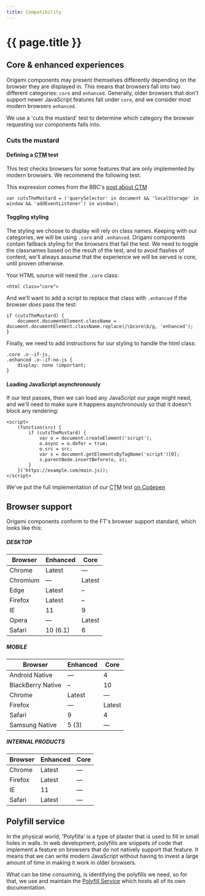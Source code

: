 ```yaml
---
title: Compatibility
---
```

# {{ page.title }}


## Core & enhanced experiences

Origami components may present themselves differently depending on the browser they are displayed in. This means that browsers fall into two different categories: `core` and `enhanced`.
Generally, older browsers that don't support newer JavaScript features fall under `core`, and we consider most modern browsers `enhanced`.

We use a 'cuts the mustard' test to determine which category the browser requesting our components falls into.

### Cuts the mustard

#### Defining a <abbr title="Cuts The Mustard">CTM</abbr> test

This test checks browsers for some features that are only implemented by modern browsers. We recommend the following test:

<aside>This expression comes from the BBC's <a href="http://responsivenews.co.uk/post/18948466399/cutting-the-mustard" class="o-typography-link--external" target="\_blank" rel="noopener">post about <abbr title="Cuts The Mustard">CTM</abbr></a></aside>

<pre class="o-layout__main__full-span"><code class="o-syntax-highlight--javascript">var cutsTheMustard = ('querySelector' in document && 'localStorage' in window && 'addEventListener') in window);</code></pre>

#### Toggling styling

The styling we choose to display will rely on class names. Keeping with our categories, we will be using `.core` and `.enhanced`. Origami components contain fallback styling for the browsers that fail the test. We need to toggle the classnames based on the result of the test, and to avoid flashes of content, we'll always assume that the experience we will be served is core, until proven otherwise.

Your HTML source will need the `.core` class:
<pre><code class="o-syntax-highlight--html">&lt;html class="core"></code></pre>

And we'll want to add a script to replace that class with `.enhanced` if the browser _does_ pass the test:

<pre class="o-layout__main__full-span"><code class="o-syntax-highlight--javascript">if (cutsTheMustard) {
	document.documentElement.className = document.documentElement.className.replace(/\bcore\b/g, 'enhanced');
}</code></pre>

Finally, we need to add instructions for our styling to handle the html class:
<pre><code class="o-syntax-highlight--css">.core .o--if-js,
.enhanced .o--if-no-js {
	display: none !important;
}</code></pre>

#### Loading JavaScript asynchronously

If our test passes, then we can load any JavaScript our page might need, and we'll need to make sure it happens asynchronously so that it doesn't block any rendering:

<pre><code class="o-syntax-highlight--javascript">&lt;script>
	(function(src) {
		if (cutsTheMustard) {
			var o = document.createElement('script');
			o.async = o.defer = true;
			o.src = src;
			var s = document.getElementsByTagName('script')[0];
			s.parentNode.insertBefore(o, s);
		}
	}('https://example.com/main.js));
&lt;/script></code></pre>

<aside>We've put the full implementation of our <abbr title="Cuts The Mustard">CTM</abbr> test <a href='https://codepen.io/ft-origami/pen/rZjzbw' class="o-typography-link--external" target="\_blank" rel="noopener">on Codepen</a></aside>

## Browser support

Origami components conform to the FT's browser support standard, which looks like this:

##### DESKTOP
<table class="o-table o-table--row-stripes o-layout__main__single-span" data-o-component="o-table">
	<thead>
		<tr>
			<th>Browser</th>
			<th>Enhanced</th>
			<th>Core</th>
		</tr>
	</thead>
	<tbody>
		<tr>
			<td>Chrome</td>
			<td>Latest</td>
			<td>—</td>
		</tr>
		<tr>
			<td>Chromium</td>
			<td>—</td>
			<td>Latest</td>
		</tr>
		<tr>
			<td>Edge</td>
			<td>Latest</td>
			<td>–</td>
		</tr>
		<tr>
			<td>Firefox</td>
			<td>Latest</td>
			<td>–</td>
		</tr>
		<tr>
			<td>IE</td>
			<td>11</td>
			<td>9</td>
		</tr>
		<tr>
			<td>Opera</td>
			<td>—</td>
			<td>Latest</td>
		</tr>
		<tr>
			<td>Safari</td>
			<td>10 (6.1)</td>
			<td>6</td>
		</tr>
	</tbody>
</table>

##### MOBILE
<table class="o-table o-table--row-stripes o-layout__main__single-span" data-o-component="o-table">
	<thead>
		<tr>
			<th>Browser</th>
			<th>Enhanced</th>
			<th>Core</th>
		</tr>
	</thead>
	<tbody>
		<tr>
			<td>Android Native</td>
			<td>—</td>
			<td>4</td>
		</tr>
		<tr>
			<td>BlackBerry Native</td>
			<td>–</td>
			<td>10</td>
		</tr>
		<tr>
			<td>Chrome</td>
			<td>Latest</td>
			<td>—</td>
		</tr>
		<tr>
			<td>Firefox</td>
			<td>—</td>
			<td>Latest</td>
		</tr>
		<tr>
			<td>Safari</td>
			<td>9</td>
			<td>4</td>
		</tr>
		<tr>
			<td>Samsung Native</td>
			<td>5 (3)</td>
			<td>—</td>
		</tr>
	</tbody>
</table>

##### INTERNAL PRODUCTS
<table class="o-table o-table--row-stripes o-layout__main__single-span" data-o-component="o-table">
	<thead>
		<tr>
			<th>Browser</th>
			<th>Enhanced</th>
			<th>Core</th>
		</tr>
	</thead>
	<tbody>
		<tr>
			<td>Chrome</td>
			<td>Latest</td>
			<td>—</td>
		</tr>
		<tr>
			<td>Firefox</td>
			<td>Latest</td>
			<td>—</td>
		</tr>
		<tr>
			<td>IE</td>
			<td>11</td>
			<td>—</td>
		</tr>
		<tr>
			<td>Safari</td>
			<td>Latest</td>
			<td>—</td>
		</tr>
	</tbody>
</table>

## Polyfill service

In the physical world, 'Polyfilla' is a type of plaster that is used to fill in small holes in walls. In web development, polyfills are snippets of code that implement a feature on browsers that do not natively support that feature. It means that we can write modern JavaScript without having to invest a large amount of time in making it work in older browsers.

What can be time consuming, is identifying the polyfills we need, so for that, we use and maintain the <a href="http://polyfill.io" class="o-typography-link--external" target="\_blank" rel="noopener">Polyfill Service</a> which hosts all of its own documentation.
